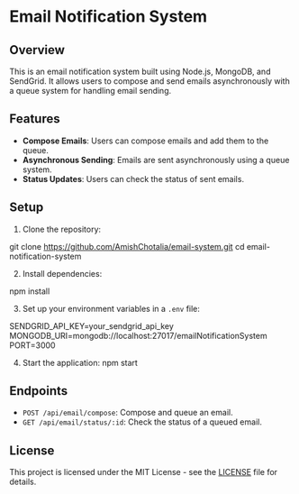 # Email Notification System

## Overview

This is an email notification system built using Node.js, MongoDB, and SendGrid. It allows users to compose and send emails asynchronously with a queue system for handling email sending.

## Features

- **Compose Emails**: Users can compose emails and add them to the queue.
- **Asynchronous Sending**: Emails are sent asynchronously using a queue system.
- **Status Updates**: Users can check the status of sent emails.

## Setup

1. Clone the repository:

git clone https://github.com/AmishChotalia/email-system.git
cd email-notification-system


2. Install dependencies:

npm install

3. Set up your environment variables in a `.env` file:

SENDGRID_API_KEY=your_sendgrid_api_key
MONGODB_URI=mongodb://localhost:27017/emailNotificationSystem
PORT=3000

4. Start the application:
npm start


## Endpoints

- `POST /api/email/compose`: Compose and queue an email.
- `GET /api/email/status/:id`: Check the status of a queued email.

## License

This project is licensed under the MIT License - see the [LICENSE](LICENSE) file for details.
